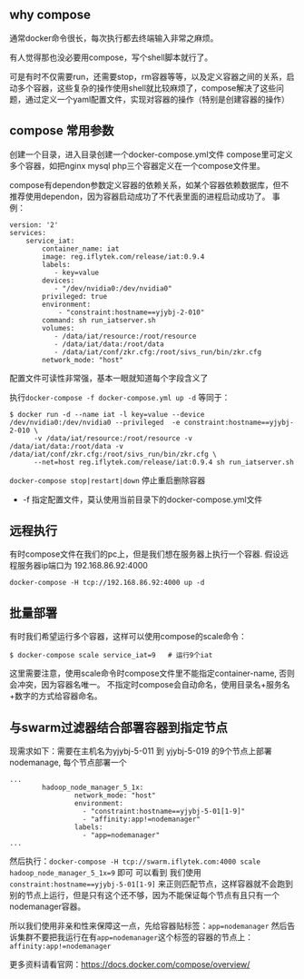 ## why compose
通常docker命令很长，每次执行都去终端输入非常之麻烦。

有人觉得那也没必要用compose，写个shell脚本就行了。

可是有时不仅需要run，还需要stop，rm容器等等，以及定义容器之间的关系，启动多个容器，这些复杂的操作使用shell就比较麻烦了，compose解决了这些问题，通过定义一个yaml配置文件，实现对容器的操作（特别是创建容器的操作）

## compose 常用参数
创建一个目录，进入目录创建一个docker-compose.yml文件
compose里可定义多个容器，如把nginx mysql php三个容器定义在一个compose文件里。

compose有dependon参数定义容器的依赖关系，如某个容器依赖数据库，但不推荐使用dependon，因为容器启动成功了不代表里面的进程启动成功了。
事例：
```
version: '2'
services:
    service_iat:
        container_name: iat
        image: reg.iflytek.com/release/iat:0.9.4
        labels:
           - key=value
        devices:
           - "/dev/nvidia0:/dev/nvidia0"
        privileged: true
        environment:
            - "constraint:hostname==yjybj-2-010"
        command: sh run_iatserver.sh
        volumes:
           - /data/iat/resource:/root/resource
           - /data/iat/data:/root/data
           - /data/iat/conf/zkr.cfg:/root/sivs_run/bin/zkr.cfg
        network_mode: "host"
```
配置文件可读性非常强，基本一眼就知道每个字段含义了

执行`docker-compose -f docker-compose.yml up -d` 等同于：
```
$ docker run -d --name iat -l key=value --device /dev/nvidia0:/dev/nvidia0 --privileged  -e constraint:hostname==yjybj-2-010 \
      -v /data/iat/resource:/root/resource -v /data/iat/data:/root/data -v /data/iat/conf/zkr.cfg:/root/sivs_run/bin/zkr.cfg \
      --net=host reg.iflytek.com/release/iat:0.9.4 sh run_iatserver.sh
```

`docker-compose stop|restart|down` 停止重启删除容器
* -f 指定配置文件，莫认使用当前目录下的docker-compose.yml文件

## 远程执行
有时compose文件在我们的pc上，但是我们想在服务器上执行一个容器. 假设远程服务器ip端口为 192.168.86.92:4000
```
docker-compose -H tcp://192.168.86.92:4000 up -d
```

## 批量部署
有时我们希望运行多个容器，这样可以使用compose的scale命令：
```
$ docker-compose scale service_iat=9   # 运行9个iat
```
这里需要注意，使用scale命令时compose文件里不能指定container-name, 否则会冲突，因为容器名唯一。  不指定时compose会自动命名，使用目录名+服务名+数字的方式给容器命名。

## 与swarm过滤器结合部署容器到指定节点
现需求如下：需要在主机名为yjybj-5-011 到 yjybj-5-019 的9个节点上部署nodemanage, 每个节点部署一个
```
...
        hadoop_node_manager_5_1x:
                network_mode: "host"
                environment:
                  - "constraint:hostname==yjybj-5-01[1-9]"
                  - "affinity:app!=nodemanager"
                labels:
                  - "app=nodemanager"
...
```
然后执行：`docker-compose -H tcp://swarm.iflytek.com:4000 scale hadoop_node_manager_5_1x=9` 即可
可以看到  我们使用`constraint:hostname==yjybj-5-01[1-9]` 来正则匹配节点，这样容器就不会跑到别的节点上运行，但是只有这个还不够，因为不能保证每个节点有且只有一个nodemanager容器。

所以我们使用非亲和性来保障这一点，先给容器贴标签：`app=nodemanager` 然后告诉集群不要把我运行在有`app=nodemanager`这个标签的容器的节点上：`affinity:app!=nodemanager`


更多资料请看官网：https://docs.docker.com/compose/overview/
